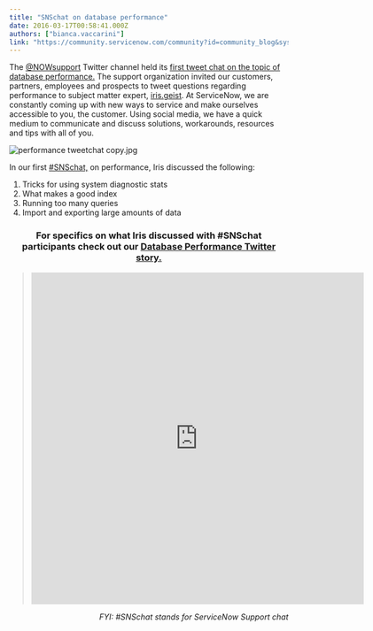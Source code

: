 ```yaml
---
title: "SNSchat on database performance"
date: 2016-03-17T00:58:41.000Z
authors: ["bianca.vaccarini"]
link: "https://community.servicenow.com/community?id=community_blog&sys_id=f54e26addbd0dbc01dcaf3231f961980"
---
```

<p>The <a title="witter.com/NOWsupport" href="https://twitter.com/NOWsupport">@NOWsupport</a> Twitter channel held its <a title="" _jive_internal="true" href="/events/2535">first tweet chat on the topic of database performance.</a> The support organization invited our customers, partners, employees and prospects to tweet questions regarding performance to subject matter expert, <a title="iris.geist" __default_attr="6746" __jive_macro_name="user" class="jive_macro jive_macro_user" data-orig-content="iris.geist" data-renderedposition="31_415.8754577636719_72_16" href="/community?id=community_user_profile&user=0f3092e5db581fc09c9ffb651f96191c">iris.geist</a>. At ServiceNow, we are constantly coming up with new ways to service and make ourselves accessible to you, the customer. Using social media, we have a quick medium to communicate and discuss solutions, workarounds, resources and tips with all of you.</p><p><img   alt="performance tweetchat copy.jpg" class="image-1 jive-image" src="7b3cbbb9db945fc068c1fb651f96197f.iix" style="height: auto; display: block; margin-left: auto; margin-right: auto;"/></p><p>In our first <a title="witter.com/search?f=tweets&vertical=default&q=%23snschat&src=typd" href="https://twitter.com/search?f=tweets&amp;vertical=default&amp;q=%23snschat&amp;src=typd">#SNSchat,</a> on performance, Iris discussed the following:</p><ol><li>Tricks for using system diagnostic stats</li><li>What makes a good index</li><li>Running too many queries</li><li>Import and exporting large amounts of data</li></ol><p></p><h3 style="text-align: center;">For specifics on what Iris discussed with #SNSchat participants check out our <a title="torify.com/NOWsupport/snschat-database-performance" href="https://storify.com/NOWsupport/snschat-database-performance">Database Performance Twitter story. </a></h3><center><blockquote class="twitter-tweet" data-lang="en"><iframe frameborder="0" height="600" src="https://vine.co/v/iwxvA3T6hzY/embed/postcard" width="600"> 
</iframe></blockquote></center><p></p><p></p><p style="text-align: right;"><em>FYI: #SNSchat stands for ServiceNow Support chat</em></p>